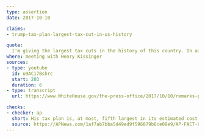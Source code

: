 ```yaml
---
type: assertion
date: 2017-10-10

claims:
- trump-tax-plan-largest-tax-cut-in-us-history

quote:
  I'm giving the largest tax cuts in the history of this country. In addition to that, there will be reform.
where: meeting with Henry Kissinger
sources:
- type: youtube
  id: u9AC17Bshrc
  start: 203
  duration: 6
- type: transcript
  url: https://www.WhiteHouse.gov/the-press-office/2017/10/10/remarks-president-trump-meeting-dr-henry-kissinger

checks:
- checker: ap
  short: His tax plan is, at most, fifth largest in its estimated cost...
  source: https://APNews.com/1af7ab7bba5d49ed9f596879b6ce08e9/AP-FACT-CHECK:-Trump's-tax-plan-is-far-from-the-biggest-ever
---
```

